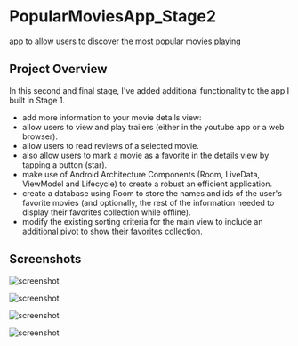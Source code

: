 # PopularMoviesApp_Stage2
 app to allow users to discover the most popular movies playing
 
## Project Overview
In this second and final stage, I've added additional functionality to the app I built in Stage 1.
- add more information to your movie details view:
- allow users to view and play trailers (either in the youtube app or a web browser).
- allow users to read reviews of a selected movie.
- also allow users to mark a movie as a favorite in the details view by tapping a button (star).
- make use of Android Architecture Components (Room, LiveData, ViewModel and Lifecycle) to create a robust an efficient application.
- create a database using Room to store the names and ids of the user's favorite movies (and optionally, the rest of the information needed to display their favorites collection while offline).
- modify the existing sorting criteria for the main view to include an additional pivot to show their favorites collection.
 
 ## Screenshots 
 ![screenshot](https://user-images.githubusercontent.com/38955290/67240240-af5bd600-f416-11e9-96b2-823fb8c2575d.png)

![screenshot](https://user-images.githubusercontent.com/38955290/67240254-b2ef5d00-f416-11e9-8403-09bc11288c8d.png)

![screenshot](https://user-images.githubusercontent.com/38955290/67240260-b5ea4d80-f416-11e9-828b-8312e86f1228.png)

![screenshot](https://user-images.githubusercontent.com/38955290/67240268-ba166b00-f416-11e9-98e0-d18474e44054.png)

